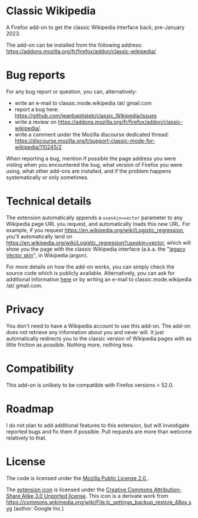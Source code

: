 # Classic Wikipedia
A Firefox add-on to get the classic Wikipedia interface back, pre-January 2023. 

The add-on can be installed from the following address: https://addons.mozilla.org/fr/firefox/addon/classic-wikipedia/

# Bug reports
For any bug report or question, you can, alternatively:
- write an e-mail to classic.mode.wikipedia /at/ gmail.com 
- report a bug here: https://github.com/jeanbaptisteb/classic_Wikipedia/issues 
- write a review on https://addons.mozilla.org/fr/firefox/addon/classic-wikipedia/.
- write a comment under the Mozilla discourse dedicated thread: https://discourse.mozilla.org/t/support-classic-mode-for-wikipedia/110245/2

When reporting a bug, mention if possible the page address you were visting when you encountered the bug, what version of Firefox you were using, what other add-ons are installed, and if the problem happens systematically or only sometimes.

# Technical details
The extension automatically appends a `useskin=vector` parameter to any Wikipedia page URL you request, and automatically loads this new URL. For example, if you request https://en.wikipedia.org/wiki/Logistic_regression, you'll automatically land on https://en.wikipedia.org/wiki/Logistic_regression?useskin=vector, which will show you the page with the classic Wikipedia interface (a.k.a. the "[legacy Vector skin](https://www.mediawiki.org/wiki/Skin:Vector)", in Wikipedia jargon). 

For more details on how the add-on works, you can simply check the source code which is publicly available. Alternatively, you can ask for additional information [here](https://github.com/jeanbaptisteb/classic_Wikipedia/issues) or by writing an e-mail to classic.mode.wikipedia /at/ gmail.com.

# Privacy
You don't need to have a Wikipedia account to use this add-on. The add-on does not retrieve any information about you and never will. It just automatically redirects you to the classic version of Wikipedia pages with as little friction as possible. Nothing more, nothing less. 

# Compatibility
This add-on is unlikely to be compatible with Firefox versions < 52.0.

# Roadmap
I do not plan to add additional features to this extension, but will investigate reported bugs and fix them if possible. Pull requests are more than welcome relatively to that.

# License
The code is licensed under the [ Mozilla Public License 2.0 ](https://www.mozilla.org/en-US/MPL/2.0/).

The [extension icon](https://github.com/jeanbaptisteb/classic_Wikipedia/blob/main/back.svg) is licensed under the [Creative Commons Attribution-Share Alike 3.0 Unported license](https://creativecommons.org/licenses/by-sa/3.0/deed.en). This icon is a derivate work from https://commons.wikimedia.org/wiki/File:Ic_settings_backup_restore_48px.svg (author: Google Inc.)
